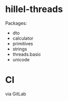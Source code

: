 # hillel-threads

Packages: 
 * dto
 * calculator
 * primitives
 * strings
 * threads.basic
 * unicode

# CI
 via GitLab